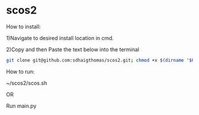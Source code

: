 # scos2

How to install:

1)Navigate to desired install location in cmd.

2)Copy and then Paste the text below into the terminal

```bash
git clone git@github.com:sdhaigthomas/scos2.git; chmod +x $(dirname "$0")/scos2/scos.sh; $(dirname "$0")/scos2/scos.sh
```
How to run:

~/scos2/scos.sh

OR

Run main.py
